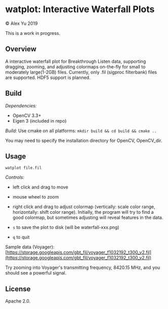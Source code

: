 # watplot: Interactive Waterfall Plots
&copy; Alex Yu 2019

This is a work in progress.

## Overview
A interactive waterfall plot for Breakthrough Listen data, supporting dragging, zooming, and adjusting colormaps on-the-fly for small to moderately large(1-2GB) files. Currently, only .fil (sigproc filterbank) files are supported. HDF5 support is planned.

## Build

*Dependencies:*

- OpenCV 3.3+
- Eigen 3 (included in repo)

*Build:* Use cmake on all platforms: `mkdir build && cd build && cmake ..`

You may need to specify the installation directory for OpenCV, OpenCV_dir.

## Usage

`watplot file.fil`


*Controls:*

- left click and drag to move

- mouse wheel to zoom

- right click and drag to adjust colormap (vertically: scale color range, horizontally: shift color range). Initially, the program will try to find a good colormap, but sometimes adjusting will reveal features in the data.

- `s` to save the plot to disk (will be waterfall-xxx.png)

- `q` to quit

Sample data (Voyager): [https://storage.googleapis.com/gbt_fil/voyager_f1032192_t300_v2.fil](https://storage.googleapis.com/gbt_fil/voyager_f1032192_t300_v2.fil)

Try zooming into Voyager's transmitting frequency, 8420.15 MHz, and you should see a powerful signal.

## License
Apache 2.0.
